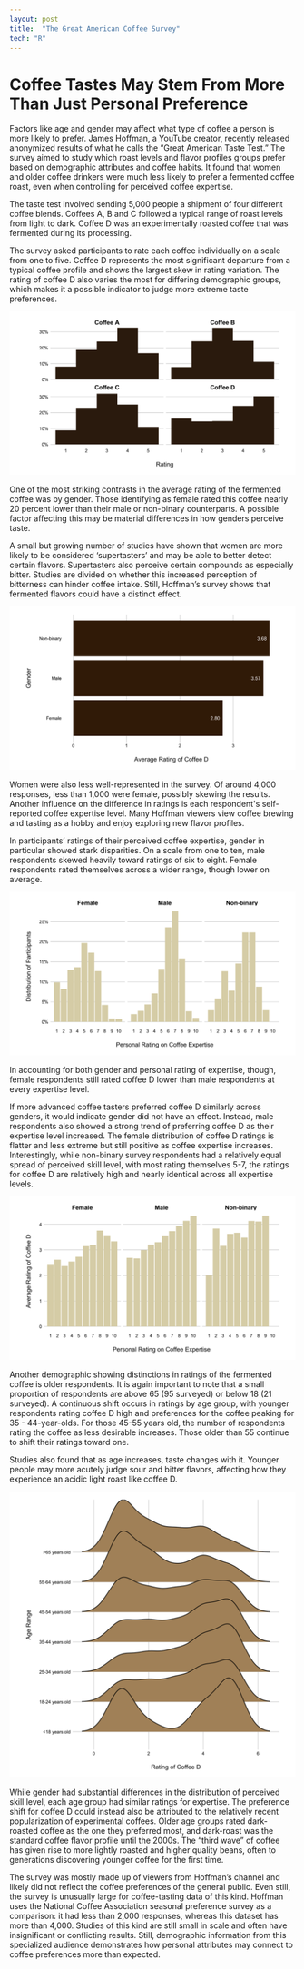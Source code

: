 ```yaml
---
layout: post
title:  "The Great American Coffee Survey"
tech: "R"
---
```


# Coffee Tastes May Stem From More Than Just Personal Preference

Factors like age and gender may affect what type of coffee a person is more likely to prefer. James Hoffman, a YouTube creator, recently released anonymized results of what he calls the “Great American Taste Test.” The survey aimed to study which roast levels and flavor profiles groups prefer based on demographic attributes and coffee habits. It found that women and older coffee drinkers were much less likely to prefer a fermented coffee roast, even when controlling for perceived coffee expertise. 

The taste test involved sending 5,000 people a shipment of four different coffee blends. Coffees A, B and C followed a typical range of roast levels from light to dark. Coffee D was an experimentally roasted coffee that was fermented during its processing. 

The survey asked participants to rate each coffee individually on a scale from one to five. Coffee D represents the most significant departure from a typical coffee profile and shows the largest skew in rating variation. The rating of coffee D also varies the most for differing demographic groups, which makes it a possible indicator to judge more extreme taste preferences. 

![Coffee Ratings](/assets/img/coffee/ratings_histograms.png)

One of the most striking contrasts in the average rating of the fermented coffee was by gender. Those identifying as female rated this coffee nearly 20 percent lower than their male or non-binary counterparts. A possible factor affecting this may be material differences in how genders perceive taste. 

A small but growing number of studies have shown that women are more likely to be considered ‘supertasters’ and may be able to better detect certain flavors. Supertasters also perceive certain compounds as especially bitter. Studies are divided on whether this increased perception of bitterness can hinder coffee intake. Still, Hoffman’s survey shows that fermented flavors could have a distinct effect.

![Gender and Coffee D](/assets/img/coffee/gender_avg_coffee_d.png)


Women were also less well-represented in the survey. Of around 4,000 responses, less than 1,000 were female, possibly skewing the results. Another influence on the difference in ratings is each respondent's self-reported coffee expertise level. Many Hoffman viewers view coffee brewing and tasting as a hobby and enjoy exploring new flavor profiles. 

In participants’ ratings of their perceived coffee expertise, gender in particular showed stark disparities. On a scale from one to ten, male respondents skewed heavily toward ratings of six to eight. Female respondents rated themselves across a wider range, though lower on average. 

![Gender and Coffee Expertise](/assets/img/coffee/gender_expert_rating.png)


In accounting for both gender and personal rating of expertise, though, female respondents still rated coffee D lower than male respondents at every expertise level. 

If more advanced coffee tasters preferred coffee D similarly across genders, it would indicate gender did not have an effect. Instead, male respondents also showed a strong trend of preferring coffee D as their expertise level increased. The female distribution of coffee D ratings is flatter and less extreme but still positive as coffee expertise increases. Interestingly, while non-binary survey respondents had a relatively equal spread of perceived skill level, with most rating themselves 5-7, the ratings for coffee D are relatively high and nearly identical across all expertise levels. 

![Gender and Coffee Expertise, but Ratings of Coffee D](/assets/img/coffee/gender_coffee_d_expertise.png)



Another demographic showing distinctions in ratings of the fermented coffee is older respondents. It is again important to note that a small proportion of respondents are above 65 (95 surveyed) or below 18 (21 surveyed). A continuous shift occurs in ratings by age group, with younger respondents rating coffee D high and preferences for the coffee peaking for 35 - 44-year-olds. For those 45-55 years old, the number of respondents rating the coffee as less desirable increases. Those older than 55 continue to shift their ratings toward one. 

Studies also found that as age increases, taste changes with it. Younger people may more acutely judge sour and bitter flavors, affecting how they experience an acidic light roast like coffee D. 

![Age and Coffee D](/assets/img/coffee/age_ridges.png)

While gender had substantial differences in the distribution of perceived skill level, each age group had similar ratings for expertise. The preference shift for coffee D could instead also be attributed to the relatively recent popularization of experimental coffees. Older age groups rated dark-roasted coffee as the one they preferred most, and dark-roast was the standard coffee flavor profile until the 2000s. The “third wave” of coffee has given rise to more lightly roasted and higher quality beans, often to generations discovering younger coffee for the first time. 

The survey was mostly made up of viewers from Hoffman’s channel and likely did not reflect the coffee preferences of the general public. Even still, the survey is unusually large for coffee-tasting data of this kind. Hoffman uses the National Coffee Association seasonal preference survey as a comparison: it had less than 2,000 responses, whereas this dataset has more than 4,000. Studies of this kind are still small in scale and often have insignificant or conflicting results. Still, demographic information from this specialized audience demonstrates how personal attributes may connect to coffee preferences more than expected. 
